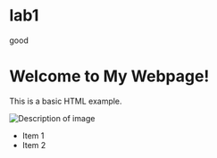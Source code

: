 # lab1
good
<html lang="en">
<head>
    <meta charset="UTF-8">
    <meta name="viewport" content="width=device-width, initial-scale=1.0">
    <title>My Webpage</title>
</head>
<body>
    <h1>Welcome to My Webpage!</h1>
    <p>This is a basic HTML example.</p>
    <img src="your-image.jpg" alt="Description of image">
    <ul>
        <li>Item 1</li>
        <li>Item 2</li>
    </ul>
</body>
</html>
